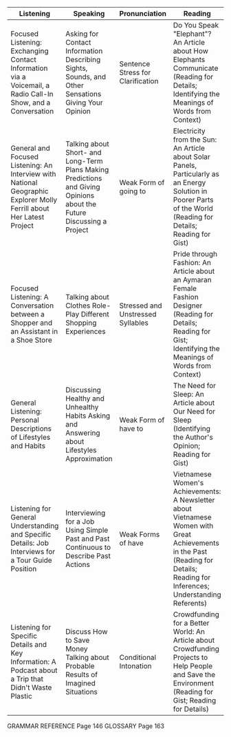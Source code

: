 | Listening | Speaking | Pronunciation | Reading | Writing |
|-----------|----------|---------------|---------|---------|
| Focused Listening: Exchanging Contact Information via a Voicemail, a Radio Call-In Show, and a Conversation | Asking for Contact Information Describing Sights, Sounds, and Other Sensations Giving Your Opinion | Sentence Stress for Clarification | Do You Speak "Elephant"? An Article about How Elephants Communicate (Reading for Details; Identifying the Meanings of Words from Context) | Writing Emails Formal and Informal Writing |
| General and Focused Listening: An Interview with National Geographic Explorer Molly Ferrill about Her Latest Project | Talking about Short- and Long-Term Plans Making Predictions and Giving Opinions about the Future Discussing a Project | Weak Form of going to | Electricity from the Sun: An Article about Solar Panels, Particularly as an Energy Solution in Poorer Parts of the World (Reading for Details; Reading for Gist) | Analyzing Graphs to Describe Future Trends Describing Trends |
| Focused Listening: A Conversation between a Shopper and an Assistant in a Shoe Store | Talking about Clothes Role-Play Different Shopping Experiences | Stressed and Unstressed Syllables | Pride through Fashion: An Article about an Aymaran Female Fashion Designer (Reading for Details; Reading for Gist; Identifying the Meanings of Words from Context) | Writing Ads that Describe Clothes Describing Objects Adjective Order Punctuation |
| General Listening: Personal Descriptions of Lifestyles and Habits | Discussing Healthy and Unhealthy Habits Asking and Answering about Lifestyles Approximation | Weak Form of have to | The Need for Sleep: An Article about Our Need for Sleep (Identifying the Author's Opinion; Reading for Gist) | Writing a Paragraph about a Healthy Hobby or Activity Paragraph Structure |
| Listening for General Understanding and Specific Details: Job Interviews for a Tour Guide Position | Interviewing for a Job Using Simple Past and Past Continuous to Describe Past Actions | Weak Forms of have | Vietnamese Women's Achievements: A Newsletter about Vietnamese Women with Great Achievements in the Past (Reading for Details; Reading for Inferences; Understanding Referents) | Writing a Resume Checking for Mistakes in Writing |
| Listening for Specific Details and Key Information: A Podcast about a Trip that Didn't Waste Plastic | Discuss How to Save Money Talking about Probable Results of Imagined Situations | Conditional Intonation | Crowdfunding for a Better World: An Article about Crowdfunding Projects to Help People and Save the Environment (Reading for Gist; Reading for Details) | Writing an Email about a Major Decision Compare and Contrast |

GRAMMAR REFERENCE Page 146
GLOSSARY Page 163